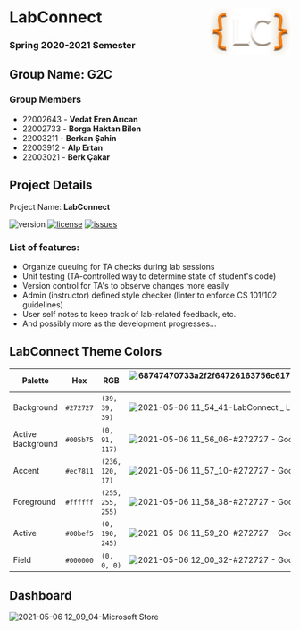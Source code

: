 # LabConnect <img align="right" width="145" height="85" src="src/main/react-client/src/img/labconnect-logo.png">

### Spring 2020-2021 Semester

## Group Name: G2C

### Group Members

- 22002643 - **Vedat Eren Arıcan**
- 22002733 - **Borga Haktan Bilen**
- 22003211 - **Berkan Şahin**
- 22003912 - **Alp Ertan**
- 22003021 - **Berk Çakar**

## Project Details

Project Name: **LabConnect**

![version](https://img.shields.io/badge/version-0.1.1-yellow?style=flat-square) [![license](https://img.shields.io/github/license/cs102-project/LabConnect?style=flat-square)](https://github.com/cs102-project/LabConnect/blob/master/LICENSE)
[![issues](https://img.shields.io/github/issues/cs102-project/LabConnect?style=flat-square)](https://github.com/cs102-project/LabConnect/issues)

### List of features:

- Organize queuing for TA checks during lab sessions
- Unit testing (TA-controlled way to determine state of student's code)
- Version control for TA's to observe changes more easily
- Admin (instructor) defined style checker (linter to enforce CS 101/102 guidelines)
- User self notes to keep track of lab-related feedback, etc.
- And possibly more as the development progresses...

## LabConnect Theme Colors

Palette|Hex|RGB|![68747470733a2f2f64726163756c617468656d652e636f6d2f7374617469632f696d672f636f6c6f722d626f7865732f65796564726f707065722e706e67](https://user-images.githubusercontent.com/74186713/117270083-874d8f80-ae61-11eb-8f86-6b762bfd94d2.png)
---|---|---|---
Background|`#272727`|`(39, 39, 39)`|![2021-05-06 11_54_41-LabConnect _ Login — Mozilla Firefox](https://user-images.githubusercontent.com/74186713/117270408-dd223780-ae61-11eb-82dc-20bff6e0a1b4.jpg)
Active Background|`#005b75`|`(0, 91, 117)`|![2021-05-06 11_56_06-#272727 - Google'da Ara — Mozilla Firefox](https://user-images.githubusercontent.com/74186713/117270611-0f339980-ae62-11eb-8d24-cbd1a500e984.jpg)
Accent|`#ec7811`|`(236, 120, 17)`|![2021-05-06 11_57_10-#272727 - Google'da Ara — Mozilla Firefox](https://user-images.githubusercontent.com/74186713/117270764-37bb9380-ae62-11eb-8698-7a534ca45b76.jpg)
Foreground|`#ffffff`|`(255, 255, 255)`|![2021-05-06 11_58_38-#272727 - Google'da Ara — Mozilla Firefox](https://user-images.githubusercontent.com/74186713/117270971-6c2f4f80-ae62-11eb-9672-cebc78d5a800.jpg)
Active|`#00bef5`|`(0, 190, 245)`|![2021-05-06 11_59_20-#272727 - Google'da Ara — Mozilla Firefox](https://user-images.githubusercontent.com/74186713/117271150-94b74980-ae62-11eb-9084-175dbbdf075d.jpg)
Field|`#000000`|`(0, 0, 0)`|![2021-05-06 12_00_32-#272727 - Google'da Ara — Mozilla Firefox](https://user-images.githubusercontent.com/74186713/117271277-aef12780-ae62-11eb-8ced-42c033a77975.jpg)

## Dashboard
![2021-05-06 12_09_04-Microsoft Store](https://user-images.githubusercontent.com/74186713/117272463-e0b6be00-ae63-11eb-814a-8bbd54f9fd25.jpg)

